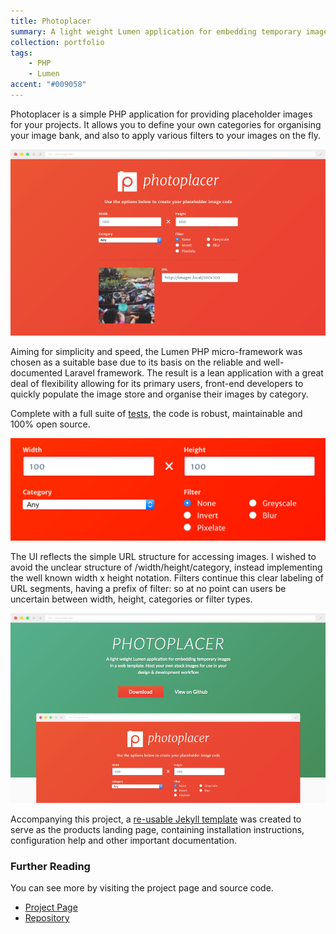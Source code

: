 ```yaml
---
title: Photoplacer
summary: A light weight Lumen application for embedding temporary images in a web template. Host your own stock images for use in your design & development workflow.
collection: portfolio
tags: 
    - PHP
    - Lumen
accent: "#009058"
---
```


Photoplacer is a simple PHP application for providing placeholder images for your projects. It allows you to define your own categories for organising your image bank, and also to apply various filters to your images on the fly.

![Home page](/images/portfolio/photoplacer/homepage.png)

Aiming for simplicity and speed, the Lumen PHP micro-framework was chosen as a suitable base due to its basis on the reliable and well-documented Laravel framework. The result is a lean application with a great deal of flexibility allowing for its primary users, front-end developers to quickly populate the image store and organise their images by category.

Complete with a full suite of [tests](https://github.com/Jamesyps/Photoplacer/blob/master/tests/ImageControllerRoutesTest.php), the code is robust, maintainable and 100% open source.

![UI](/images/portfolio/photoplacer/ui.png)

The UI reflects the simple URL structure for accessing images. I wished to avoid the unclear structure of /width/height/category, instead implementing the well known width x height notation. Filters continue this clear labeling of URL segments, having a prefix of filter: so at no point can users be uncertain between width, height, categories or filter types.

![Landing Page](/images/portfolio/photoplacer/project-page.png)

Accompanying this project, a [re-usable Jekyll template](https://github.com/Jamesyps/Jekyll-Project-Page) was created to serve as the products landing page, containing installation instructions, configuration help and other important documentation.

### Further Reading

You can see more by visiting the project page and source code.

* [Project Page](http://photoplacer.jameswigger.co.uk)
* [Repository](https://github.com/Jamesyps/Photoplacer)